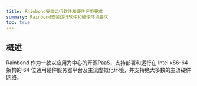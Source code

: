 ```yaml
---
title: Rainbond安装运行软件和硬件环境要求
summary: Rainbond安装运行软件和硬件环境要求
toc: true
---
```


## 概述
Rainbond 作为一款以应用为中心的开源PaaS，支持部署和运行在  Intel x86-64 架构的 64 位通用硬件服务器平台及主流虚拟化环境，并支持绝大多数的主流硬件网络。